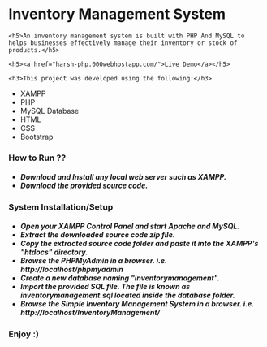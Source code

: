 <html lang="en">
<body>
    <h1>Inventory Management System</h1>

    <h5>An inventory management system is built with PHP And MySQL to helps businesses effectively manage their inventory or stock of products.</h5>

    <h5><a href="harsh-php.000webhostapp.com/">Live Demo</a></h5>

    <h3>This project was developed using the following:</h3>
<ul>
    <li>XAMPP</li>
    <li>PHP</li>
    <li>MySQL Database</li>
    <li>HTML</li>
    <li>CSS</li>
    <li>Bootstrap</li>
  </ul>

  <h3>How to Run ??</h3>
  <h5>
    <ul>
        <li>Download and Install any local web server such as XAMPP.</li>
        <li>Download the provided source code.</li>
    </ul>
  </h5>

  
  <h3>System Installation/Setup</h3>
  <h5>
    <ul>
        <li>Open your XAMPP Control Panel and start Apache and MySQL.</li>
        <li>Extract the downloaded source code zip file.</li>
        <li>Copy the extracted source code folder and paste it into the XAMPP's "htdocs" directory.</li>
        <li>Browse the PHPMyAdmin in a browser. i.e. http://localhost/phpmyadmin</li>
        <li>Create a new database naming "inventorymanagement".</li>
        <li>Import the provided SQL file. The file is known as inventorymanagement.sql located inside the database folder.</li>
        <li>Browse the Simple Inventory Management System in a browser. i.e. http://localhost/InventoryManagement/</li>
    </ul>
  </h5>

  <h3>Enjoy :)</h3>
</body>
</html>




